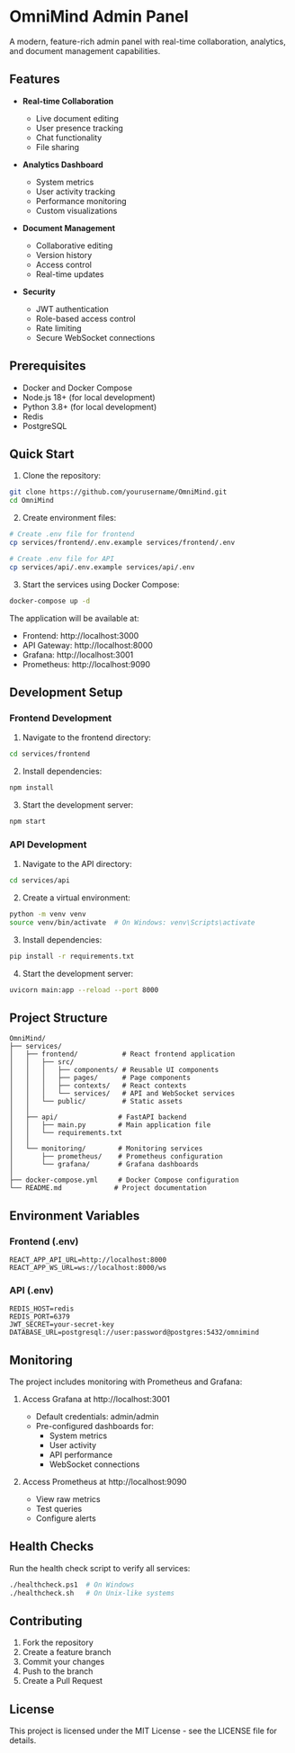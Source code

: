 # OmniMind Admin Panel

A modern, feature-rich admin panel with real-time collaboration, analytics, and document management capabilities.

## Features

- **Real-time Collaboration**
  - Live document editing
  - User presence tracking
  - Chat functionality
  - File sharing

- **Analytics Dashboard**
  - System metrics
  - User activity tracking
  - Performance monitoring
  - Custom visualizations

- **Document Management**
  - Collaborative editing
  - Version history
  - Access control
  - Real-time updates

- **Security**
  - JWT authentication
  - Role-based access control
  - Rate limiting
  - Secure WebSocket connections

## Prerequisites

- Docker and Docker Compose
- Node.js 18+ (for local development)
- Python 3.8+ (for local development)
- Redis
- PostgreSQL

## Quick Start

1. Clone the repository:
```bash
git clone https://github.com/yourusername/OmniMind.git
cd OmniMind
```

2. Create environment files:
```bash
# Create .env file for frontend
cp services/frontend/.env.example services/frontend/.env

# Create .env file for API
cp services/api/.env.example services/api/.env
```

3. Start the services using Docker Compose:
```bash
docker-compose up -d
```

The application will be available at:
- Frontend: http://localhost:3000
- API Gateway: http://localhost:8000
- Grafana: http://localhost:3001
- Prometheus: http://localhost:9090

## Development Setup

### Frontend Development

1. Navigate to the frontend directory:
```bash
cd services/frontend
```

2. Install dependencies:
```bash
npm install
```

3. Start the development server:
```bash
npm start
```

### API Development

1. Navigate to the API directory:
```bash
cd services/api
```

2. Create a virtual environment:
```bash
python -m venv venv
source venv/bin/activate  # On Windows: venv\Scripts\activate
```

3. Install dependencies:
```bash
pip install -r requirements.txt
```

4. Start the development server:
```bash
uvicorn main:app --reload --port 8000
```

## Project Structure

```
OmniMind/
├── services/
│   ├── frontend/           # React frontend application
│   │   ├── src/
│   │   │   ├── components/ # Reusable UI components
│   │   │   ├── pages/      # Page components
│   │   │   ├── contexts/   # React contexts
│   │   │   └── services/   # API and WebSocket services
│   │   └── public/         # Static assets
│   │
│   ├── api/               # FastAPI backend
│   │   ├── main.py        # Main application file
│   │   └── requirements.txt
│   │
│   └── monitoring/        # Monitoring services
│       ├── prometheus/    # Prometheus configuration
│       └── grafana/       # Grafana dashboards
│
├── docker-compose.yml     # Docker Compose configuration
└── README.md             # Project documentation
```

## Environment Variables

### Frontend (.env)
```
REACT_APP_API_URL=http://localhost:8000
REACT_APP_WS_URL=ws://localhost:8000/ws
```

### API (.env)
```
REDIS_HOST=redis
REDIS_PORT=6379
JWT_SECRET=your-secret-key
DATABASE_URL=postgresql://user:password@postgres:5432/omnimind
```

## Monitoring

The project includes monitoring with Prometheus and Grafana:

1. Access Grafana at http://localhost:3001
   - Default credentials: admin/admin
   - Pre-configured dashboards for:
     - System metrics
     - User activity
     - API performance
     - WebSocket connections

2. Access Prometheus at http://localhost:9090
   - View raw metrics
   - Test queries
   - Configure alerts

## Health Checks

Run the health check script to verify all services:
```bash
./healthcheck.ps1  # On Windows
./healthcheck.sh   # On Unix-like systems
```

## Contributing

1. Fork the repository
2. Create a feature branch
3. Commit your changes
4. Push to the branch
5. Create a Pull Request

## License

This project is licensed under the MIT License - see the LICENSE file for details.
